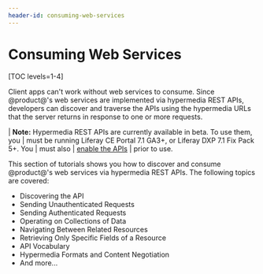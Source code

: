 ```yaml
---
header-id: consuming-web-services
---
```


# Consuming Web Services

[TOC levels=1-4]

Client apps can't work without web services to consume. Since @product@'s web
services are implemented via hypermedia REST APIs, developers can discover and
traverse the APIs using the hypermedia URLs that the server returns in response
to one or more requests. 

| **Note:** Hypermedia REST APIs are currently available in beta. To use them, you
| must be running Liferay CE Portal 7.1 GA3+, or Liferay DXP 7.1 Fix Pack 5+. You
| must also
| [enable the APIs](/docs/7-1/tutorials/-/knowledge_base/t/enabling-hypermedia-rest-apis)
| prior to use.

This section of tutorials shows you how to discover and consume @product@'s web 
services via hypermedia REST APIs. The following topics are covered:

-   Discovering the API
-   Sending Unauthenticated Requests
-   Sending Authenticated Requests
-   Operating on Collections of Data
-   Navigating Between Related Resources
-   Retrieving Only Specific Fields of a Resource
-   API Vocabulary
-   Hypermedia Formats and Content Negotiation
-   And more...

